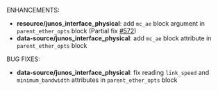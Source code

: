 <!-- markdownlint-disable-file MD013 MD041 -->
ENHANCEMENTS:

* **resource/junos_interface_physical**: add `mc_ae` block argument in `parent_ether_opts` block (Partial fix [#572](https://github.com/jeremmfr/terraform-provider-junos/issues/572))
* **data-source/junos_interface_physical**: add `mc_ae` block attribute in `parent_ether_opts` block

BUG FIXES:

* **data-source/junos_interface_physical**: fix reading `link_speed` and `minimum_bandwidth` attributes in `parent_ether_opts` block
